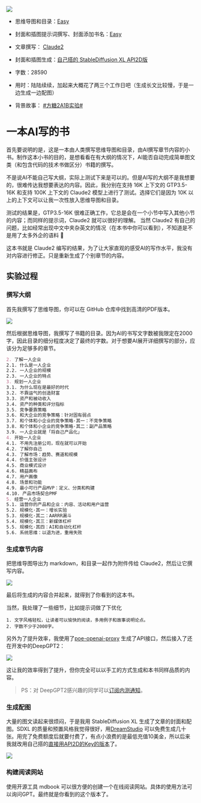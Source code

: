 ![](images/cover-w-title.png)

- 思维导图和目录：[Easy](https://fd.app.ftqq.com/@easy)
- 封面和插图提示词撰写、封面添加书名：[Easy](https://fd.app.ftqq.com/@easy)
- 文章撰写： [Claude2](https://claude.ai/)
- 封面和插图生成：[自己搭的 StableDiffusion XL API2D版](https://s.level06.com)

- 字数：28590
- 用时：陆陆续续，加起来大概花了两三个工作日吧（生成长文比较慢，于是一边生成一边配图）
- 背景故事： [#方糖2A1B实验#](https://fd.app.ftqq.com/web/timelines/tag/%E6%96%B9%E7%B3%962A1B%E5%AE%9E%E9%AA%8C) 

# 一本AI写的书

首先要说明的是，这是一本由人类撰写思维导图和目录，由AI撰写章节内容的小书。制作这本小书的目的，是想看看在有大纲的情况下，AI能否自动完成简单图文类（和包含代码的技术书做区分）书籍的撰写。

不是说AI不能自己写大纲，实际上测试下来是可以的。但是AI写的大纲不是我想要的，很难传达我想要表达的内容。因此，我分别在支持 16K 上下文的 GTP3.5-16K 和支持 100K 上下文的 Claude2 模型上进行了测试。选择它们是因为 10K 以上的上下文可以让我一次性放入思维导图和目录。

测试的结果是，GTP3.5-16K 很难正确工作，它总是会在一个小节中写入其他小节的内容；而同样的提示词，Claude2 就可以很好的理解。 当然 Claude2 有自己的问题，比如经常出现中文中夹杂英文的情况（在本书中你可以看到），不知道是不是用了太多外企的语料 🤣

这本书就是 Claude2 编写的结果，为了让大家直观的感受AI的写作水平，我没有对内容进行修正。只是重新生成了个别章节的内容。

## 实验过程

### 撰写大纲

首先我撰写了思维导图，你可以在 GitHub 仓库中找到高清的PDF版本。

![](images/20230804125535.png)

然后根据思维导图，我撰写了书籍的目录。因为AI的书写文字数被我限定在2000字，因此目录的细分程度决定了最终的字数。对于想要AI展开详细撰写的部分，应该分为足够多的章节。

```md
2. 了解一人企业
2.1. 什么是一人企业
2.2. 一人企业的规模
2.3. 一人企业的特点
3. 规划一人企业
3.1. 为什么现在是最好的时代
3.2. 不靠运气的创造财富
3.3. 资产和被动收入
3.4. 资产的种类和评分指标
3.5. 竞争要靠策略
3.6. 和大企业的竞争策略：针对固有弱点
3.7. 和个体和小企业的竞争策略·其一：不竞争策略
3.8. 和个体和小企业的竞争策略·其二：副产品策略
3.9. 一人企业就是「将自己产品化」
4. 开始一人企业
4.1. 不用先注册公司，现在就可以开始
4.2. 了解你自己
4.3. 了解市场：趋势、赛道和规模
4.4. 价值主张设计
4.5. 商业模式设计
4.6. 精益画布
4.7. 用户画像
4.8. 场景和功能
4.9. 最小可行产品MVP：定义、分类和构建
4.10. 产品市场契合PMF
5. 经营一人企业
5.1. 运营你的产品和企业：内容、活动和用户运营
5.2. 规模化·其一：增长实验
5.3. 规模化·其二：AARRR漏斗
5.4. 规模化·其三：新媒体杠杆
5.5. 规模化·其四：AI和自动化杠杆
5.6. 系统思维：以退为进，重用失败
```

### 生成章节内容

把思维导图导出为 markdown，和目录一起作为附件传给 Claude2，然后让它撰写内容。

![](images/20230804130009.png)

最后将生成的内容合并起来，就得到了你看到的这本书。

当然，我处理了一些细节，比如提示词做了下优化

```
1. 文字风格轻松，让读者可以愉快的阅读，多用例子和故事说明论点。
2. 字数不少于2000字。
```

另外为了提升效率，我使用了[poe-openai-proxy](https://github.com/juzeon/poe-openai-proxy) 生成了API接口，然后接入了还在开发中的DeepGPT2：

![](images/20230804130651.png)

这让我的效率得到了提升，但你完全可以以手工的方式生成和本书同样品质的内容。
> PS：对 DeepGPT2感兴趣的同学可以[订阅内测通知](https://subdeer.cn/channel/landing/12)。

### 生成配图

大量的图文读起来很烦闷，于是我用 StableDiffusion XL 生成了文章的封面和配图。SDXL 的质量和预置风格我觉得很好，用[DreamStudio](https://dreamstudio.ai/) 可以免费生成几十张。用完了免费额度后就要付费了，有点小浪费的是最低充值10美金，所以后来我就改用自己搭的[直接用API2D的Key的版本](https://s.level06.com/)了。

![](images/20230804131515.png)

### 构建阅读网站

使用开源工具 mdbook 可以很方便的创建一个在线阅读网站。具体的使用方法可以询问GPT。最终就是你看到的这个版本了。